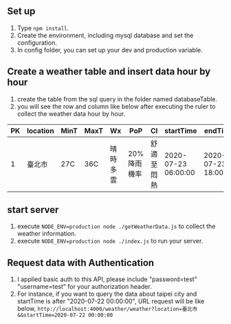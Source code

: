 ## Set up

1. Type `npm install`.
2. Create the environment, including mysql database and set the configuration.
3. In config folder, you can set up your dev and production variable.


## Create a weather table and insert data hour by hour

1. create the table from the sql query in the folder named databaseTable.
2. you will see the row and column like below after executing the ruler to collect the weather data hour by hour.

| PK  | location | MinT | MaxT | Wx       | PoP          | CI         | startTime           | endTime             |
| --- | -------- | ---- | ---- | -------- | ------------ | ---------- | ------------------- | ------------------- |
| 1   | 臺北市   | 27C  | 36C  | 晴時多雲 | 20% 降雨機率 | 舒適至悶熱 | 2020-07-23 06:00:00 | 2020-07-23 18:00:00 |

## start server

1. execute `NODE_ENV=production node ./getWeatherData.js` to collect the weather information.
2. execute `NODE_ENV=production node ./index.js` to run your server.

## Request data with Authentication

1. I applied basic auth to this API, please include "password=test" "username=test" for your authorization header.
2. For instance, if you want to query the data about taipei city and startTime is after "2020-07-22 00:00:00", URL request will be like below, `http://localhost:4000/weather/weather?location=臺北市&&startTime=2020-07-22 00:00:00` 